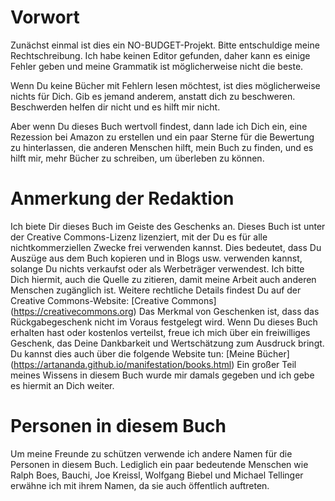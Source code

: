 # Vorwort
Zunächst einmal ist dies ein NO-BUDGET-Projekt. Bitte entschuldige meine Rechtschreibung. Ich habe keinen Editor gefunden, daher kann es einige Fehler geben und meine Grammatik ist möglicherweise nicht die beste.

Wenn Du keine Bücher mit Fehlern lesen möchtest, ist dies möglicherweise nichts für Dich. Gib es jemand anderem, anstatt dich zu beschweren. Beschwerden helfen dir nicht und es hilft mir nicht.

Aber wenn Du dieses Buch wertvoll findest, dann lade ich Dich ein, eine Rezession bei Amazon zu erstellen und ein paar Sterne für die Bewertung zu hinterlassen, die anderen Menschen hilft, mein Buch zu finden, und es hilft mir, mehr Bücher zu schreiben, um überleben zu können.

# Anmerkung der Redaktion
Ich biete Dir dieses Buch im Geiste des Geschenks an. Dieses Buch ist unter der Creative Commons-Lizenz lizenziert, mit der Du es für alle nichtkommerziellen Zwecke frei verwenden kannst. Dies bedeutet, dass Du Auszüge aus dem Buch kopieren und in Blogs usw. verwenden kannst, solange Du nichts verkaufst oder als Werbeträger verwendest. Ich bitte Dich hiermit, auch die Quelle zu zitieren, damit meine Arbeit auch anderen Menschen zugänglich ist. Weitere rechtliche Details findest Du auf der Creative Commons-Website: [Creative Commons] (https://creativecommons.org)
Das Merkmal von Geschenken ist, dass das Rückgabegeschenk nicht im Voraus festgelegt wird. Wenn Du dieses Buch erhalten hast oder kostenlos verteilst, freue ich mich über ein freiwilliges Geschenk, das Deine Dankbarkeit und Wertschätzung zum Ausdruck bringt. Du kannst dies auch über die folgende Website tun:
[Meine Bücher] (https://artananda.github.io/manifestation/books.html)
Ein großer Teil meines Wissens in diesem Buch wurde mir damals gegeben und ich gebe es hiermit an Dich weiter.

# Personen in diesem Buch
Um meine Freunde zu schützen verwende ich andere Namen für die Personen in diesem Buch. Lediglich ein paar bedeutende Menschen wie Ralph Boes, Bauchi, Joe Kreissl, Wolfgang Biebel und Michael Tellinger erwähne ich mit ihrem Namen, da sie auch öffentlich auftreten.
